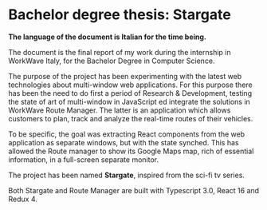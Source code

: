 # Bachelor degree thesis: Stargate

**The language of the document is Italian for the time being.**

The document is the final report of my work during the internship in WorkWave Italy, for the Bachelor Degree in Computer Science.

The purpose of the project has been experimenting with the latest web technologies about multi-window web applications. For this purpose there has been the need to do first a period of Research & Development, testing the state of art of multi-window in JavaScript ed integrate the solutions in WorkWave Route Manager. The latter is an application which allows customers to plan, track and analyze the real-time routes of their vehicles.

To be specific, the goal was extracting React components from the web application as separate windows, but with the state synched. This has allowed the Route manager to show its Google Maps map, rich of essential information, in a full-screen separate monitor.

The project has been named **Stargate**, inspired from the sci-fi tv series.

Both Stargate and Route Manager are built with Typescript 3.0, React 16 and Redux 4.
